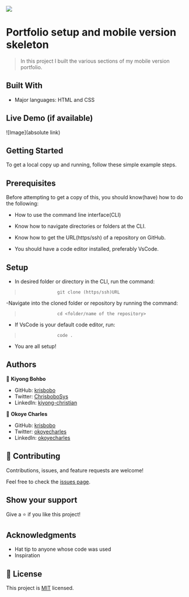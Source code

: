![](https://img.shields.io/badge/Microverse-blueviolet)

# Portfolio setup and mobile version skeleton

> In this project I built the various sections of my mobile version portfolio.

## Built With

- Major languages: HTML and CSS

## Live Demo (if available)

![Image](absolute link)

## Getting Started

To get a local copy up and running, follow these simple example steps.

## Prerequisites

Before attempting to get a copy of this, you should know(have) how to do the following:

- How to use the command line interface(CLI)

- Know how to navigate directories or folders at the CLI.

- Know how to get the URL(https/ssh) of a repository on GitHub.

- You should have a code editor installed, preferably VsCode.

## Setup

- In desired folder or directory in the CLI, run the command:

>                   git clone (https/ssh)URL

-Navigate into the cloned folder or repository by running the command:

>                   cd <folder/name of the repository>

- If VsCode is your default code editor, run:

>                   code .

- You are all setup!

## Authors

👤 **Kiyong Bohbo**

- GitHub: [krisbobo](https://github.com/krisbobo)
- Twitter: [ChrisboboSys](https://twitter.com/ChrisboboSys)
- LinkedIn: [kiyong-christian](https://linkedin.com/in/kiyong-christian)

👤 **Okoye Charles**

- GitHub: [krisbobo](https://github.com/OkoyeCharles)
- Twitter: [okoyecharles](https://twitter.com/OkoyeCharles_)
- LinkedIn: [okoyecharles](https://www.linkedin.com/in/charles-okoye-633374236)

## 🤝 Contributing

Contributions, issues, and feature requests are welcome!

Feel free to check the [issues page](../../issues/).

## Show your support

Give a ⭐️ if you like this project!

## Acknowledgments

- Hat tip to anyone whose code was used
- Inspiration

## 📝 License

This project is [MIT](./MIT.md) licensed.
